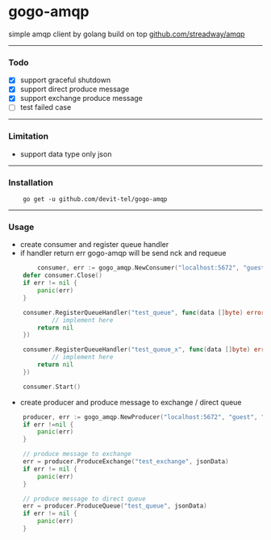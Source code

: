 # gogo-amqp
simple amqp client by golang build on top [github.com/streadway/amqp](https://github.com/streadway/amqp)


---

### Todo
- [x] support graceful shutdown
- [x] support direct produce message 
- [x] support exchange produce message
- [ ] test failed case

---
### Limitation
- support data type only json

---
### Installation
```
    go get -u github.com/devit-tel/gogo-amqp
```
---

### Usage

- create consumer and register queue handler
- if handler return err gogo-amqp will be send nck and requeue
```go
    	consumer, err := gogo_amqp.NewConsumer("localhost:5672", "guest", "guest")
	defer consumer.Close()
	if err != nil {
		panic(err)
	}

	consumer.RegisterQueueHandler("test_queue", func(data []byte) error {
        	// implement here
		return nil
	})

	consumer.RegisterQueueHandler("test_queue_x", func(data []byte) error {
        	// implement here
		return nil
	})

	consumer.Start()
```


- create producer and produce message to exchange / direct queue
```go
    producer, err := gogo_amqp.NewProducer("localhost:5672", "guest", "guest")
    if err !=nil {
        panic(err)
    }

    // produce message to exchange
    err = producer.ProduceExchange("test_exchange", jsonData)
    if err != nil {
        panic(err)
    }

    // produce message to direct queue
    err = producer.ProduceQueue("test_queue", jsonData)
    if err != nil {
        panic(err)
    }
```
